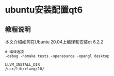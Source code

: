 # ubuntu安装配置qt6

## 教程说明

本文介绍如何在Ubuntu 20.04上编译和安装qt 6.2.2

```shell
# 编译选项
-debug -nomake tests -opensource -opengl desktop

LLVM_INSTALL_DIR
/usr/lib/clang/10/
```
